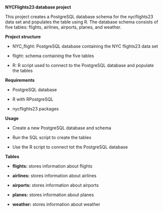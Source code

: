 **NYCFlights23 database project**

This project creates a PostgreSQL database schema for the nycflights23 data set and populates the table using R. The database schema consists of five tables: flights, airlines, airports, planes, and weather.

**Project structure**

-   NYC_flight: PostgreSQL database containing the NYC flights23 data set

-   flight: schema containing the five tables

-   R: R script used to connect to the PostgreSQL database and populate the tables

**Requirements**

-   PostgreSQL database

-   R with RPostgreSQL

-   nycflights23 packages

**Usage**

-   Create a new PostgreSQL database and schema

-   Run the SQL script to create the tables

-   Use the R script to connect tot the PostgreSQL database

**Tables**

-   **flights:** stores information about flights

-   **airlines:** stores information about airlines

-   **airports:** stores information about airports

-   **planes:** stores information about planes

-   **weather:** stores information about weather
